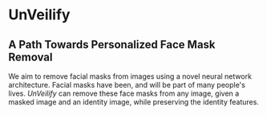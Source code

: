 # UnVeilify
## A Path Towards Personalized Face Mask Removal

We aim to remove facial masks from images using a novel neural network architecture. Facial
masks have been, and will be part of many people's lives. *UnVeilify* can remove these face masks
from any image, given a masked image and an identity image, while preserving the identity features.
